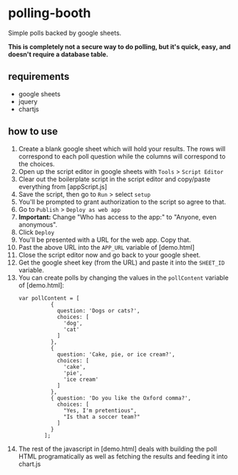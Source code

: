 # polling-booth
Simple polls backed by google sheets.

**This is completely not a secure way to do polling, but it's quick, easy, and doesn't require a database table.**

## requirements

* google sheets
* jquery
* chartjs


## how to use

1. Create a blank google sheet which will hold your results. The rows will correspond to each poll question while the columns will correspond to the choices.
1. Open up the script editor in google sheets with `Tools` > `Script Editor`
1. Clear out the boilerplate script in the script editor and copy/paste everything from [appScript.js]
1. Save the script, then go to `Run` > select `setup`
1. You'll be prompted to grant authorization to the script so agree to that.
1. Go to `Publish` > `Deploy as web app`
1. **Important:** Change "Who has access to the app:" to "Anyone, even anonymous".
1. Click `Deploy`
1. You'll be presented with a URL for the web app. Copy that.
1. Past the above URL into the `APP_URL` variable of [demo.html]
1. Close the script editor now and go back to your google sheet.
1. Get the google sheet key (from the URL) and paste it into the `SHEET_ID` variable.
1. You can create polls by changing the values in the `pollContent` variable of [demo.html]:
    ```
    var pollContent = [
              {
                question: 'Dogs or cats?',
                choices: [
                  'dog',
                  'cat'
                ]
              },
              {
                question: 'Cake, pie, or ice cream?',
                choices: [
                  'cake',
                  'pie',
                  'ice cream'
                ]
              },
              { question: 'Do you like the Oxford comma?',
                choices: [
                  "Yes, I'm pretentious",
                  "Is that a soccer team?"
                ]
              }
            ];
    ```
1. The rest of the javascript in [demo.html] deals with building the poll HTML programatically as well as fetching the results and feeding it into chart.js


